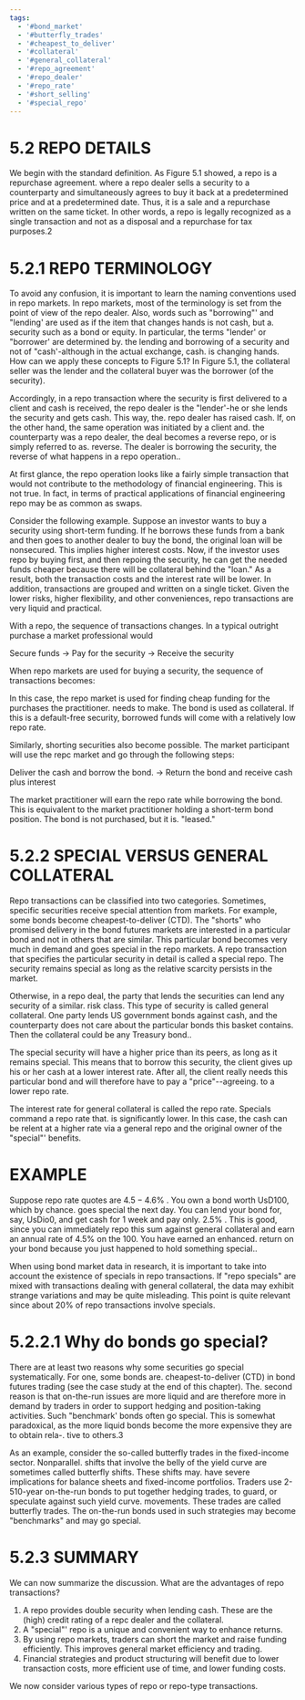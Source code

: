 ```yaml
---
tags:
  - '#bond_market'
  - '#butterfly_trades'
  - '#cheapest_to_deliver'
  - '#collateral'
  - '#general_collateral'
  - '#repo_agreement'
  - '#repo_dealer'
  - '#repo_rate'
  - '#short_selling'
  - '#special_repo'
---
```

# 5.2 REPO DETAILS  

We begin with the standard definition. As Figure 5.1 showed, a repo is a repurchase agreement. where a repo dealer sells a security to a counterparty and simultaneously agrees to buy it back at a predetermined price and at a predetermined date. Thus, it is a sale and a repurchase written on the same ticket. In other words, a repo is legally recognized as a single transaction and not as a disposal and a repurchase for tax purposes.2  

# 5.2.1 REP0 TERMINOLOGY  

To avoid any confusion, it is important to learn the naming conventions used in repo markets. In repo markets, most of the terminology is set from the point of view of the repo dealer. Also, words such as "borrowing"' and "lending' are used as if the item that changes hands is not cash, but a. security such as a bond or equity. In particular, the terms "lender' or "borrower' are determined by. the lending and borrowing of a security and not of "cash'-although in the actual exchange, cash. is changing hands. How can we apply these concepts to Figure 5.1? In Figure 5.1, the collateral seller was the lender and the collateral buyer was the borrower (of the security).  

Accordingly, in a repo transaction where the security is first delivered to a client and cash is received, the repo dealer is the "lender'-he or she lends the security and gets cash. This way, the. repo dealer has raised cash. If, on the other hand, the same operation was initiated by a client and. the counterparty was a repo dealer, the deal becomes a reverse repo, or is simply referred to as. reverse. The dealer is borrowing the security, the reverse of what happens in a repo operation..  

At first glance, the repo operation looks like a fairly simple transaction that would not contribute to the methodology of financial engineering. This is not true. In fact, in terms of practical applications of financial engineering repo may be as common as swaps.  

Consider the following example. Suppose an investor wants to buy a security using short-term funding. If he borrows these funds from a bank and then goes to another dealer to buy the bond, the original loan will be nonsecured. This implies higher interest costs. Now, if the investor uses repo by buying first, and then repoing the security, he can get the needed funds cheaper because there will be collateral behind the "loan." As a result, both the transaction costs and the interest rate will be lower. In addition, transactions are grouped and written on a single ticket. Given the lower risks, higher flexibility, and other conveniences, repo transactions are very liquid and practical.  

With a repo, the sequence of transactions changes. In a typical outright purchase a market professional would  

Secure funds $\rightarrow$ Pay for the security $\rightarrow$ Receive the security  

When repo markets are used for buying a security, the sequence of transactions becomes:  

In this case, the repo market is used for finding cheap funding for the purchases the practitioner. needs to make. The bond is used as collateral. If this is a default-free security, borrowed funds will come with a relatively low repo rate.  

Similarly, shorting securities also become possible. The market participant will use the repc market and go through the following steps:  

Deliver the cash and borrow the bond. $\rightarrow$ Return the bond and receive cash plus interest  

The market practitioner will earn the repo rate while borrowing the bond. This is equivalent to the market practitioner holding a short-term bond position. The bond is not purchased, but it is. "leased."  

# 5.2.2 SPECIAL VERSUS GENERAL COLLATERAL  

Repo transactions can be classified into two categories. Sometimes, specific securities receive special attention from markets. For example, some bonds become cheapest-to-deliver (CTD). The "shorts" who promised delivery in the bond futures markets are interested in a particular bond and not in others that are similar. This particular bond becomes very much in demand and goes special in the repo markets. A repo transaction that specifies the particular security in detail is called a special repo. The security remains special as long as the relative scarcity persists in the market.  

Otherwise, in a repo deal, the party that lends the securities can lend any security of a similar. risk class. This type of security is called general collateral. One party lends US government bonds against cash, and the counterparty does not care about the particular bonds this basket contains. Then the collateral could be any Treasury bond..  

The special security will have a higher price than its peers, as long as it remains special. This means that to borrow this security, the client gives up his or her cash at a lower interest rate. After all, the client really needs this particular bond and will therefore have to pay a "price"--agreeing. to a lower repo rate.  

The interest rate for general collateral is called the repo rate. Specials command a repo rate that. is significantly lower. In this case, the cash can be relent at a higher rate via a general repo and the original owner of the "special"' benefits.  

# EXAMPLE  

Suppose repo rate quotes are $4.5{-}4.6\%$ . You own a bond worth UsD100, which by chance. goes special the next day. You can lend your bond for, say, UsDio0, and get cash for 1 week and pay only. $2.5\%$ . This is good, since you can immediately repo this sum against general collateral and earn an annual rate of $4.5\%$ on the 100. You have earned an enhanced. return on your bond because you just happened to hold something special..  

When using bond market data in research, it is important to take into account the existence of specials in repo transactions. If "repo specials" are mixed with transactions dealing with general collateral, the data may exhibit strange variations and may be quite misleading. This point is quite relevant since about $20\%$ of repo transactions involve specials.  

# 5.2.2.1 Why do bonds go special?  

There are at least two reasons why some securities go special systematically. For one, some bonds are. cheapest-to-deliver (CTD) in bond futures trading (see the case study at the end of this chapter). The. second reason is that on-the-run issues are more liquid and are therefore more in demand by traders in order to support hedging and position-taking activities. Such "benchmark' bonds often go special. This is somewhat paradoxical, as the more liquid bonds become the more expensive they are to obtain rela-. tive to others.3  

As an example, consider the so-called butterfly trades in the fixed-income sector. Nonparallel. shifts that involve the belly of the yield curve are sometimes called butterfly shifts. These shifts may. have severe implications for balance sheets and fixed-income portfolios. Traders use 2-510-year on-the-run bonds to put together hedging trades, to guard, or speculate against such yield curve. movements. These trades are called butterfly trades. The on-the-run bonds used in such strategies may become "benchmarks" and may go special.  

# 5.2.3 SUMMARY  

We can now summarize the discussion. What are the advantages of repo transactions?  

1. A repo provides double security when lending cash. These are the (high) credit rating of a repc dealer and the collateral.   
2. A "special"' repo is a unique and convenient way to enhance returns.   
3. By using repo markets, traders can short the market and raise funding efficiently. This improves general market efficiency and trading.   
4. Financial strategies and product structuring will benefit due to lower transaction costs, more efficient use of time, and lower funding costs.  

We now consider various types of repo or repo-type transactions.  
